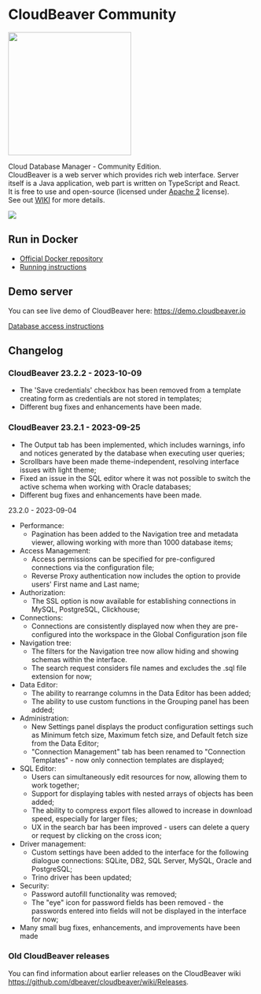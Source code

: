 # CloudBeaver Community

<img src="https://github.com/dbeaver/cloudbeaver/wiki/images/cloudbeaver-logo.png" width="250"/>

Cloud Database Manager - Community Edition.  
CloudBeaver is a web server which provides rich web interface. Server itself is a Java application, web part is written on TypeScript and React.  
It is free to use and open-source (licensed under [Apache 2](https://github.com/dbeaver/cloudbeaver/blob/devel/LICENSE) license).  
See out [WIKI](https://github.com/dbeaver/cloudbeaver/wiki) for more details.  

![](https://github.com/dbeaver/cloudbeaver/wiki/images/demo_screenshot_1.png)

## Run in Docker

- [Official Docker repository](https://hub.docker.com/r/dbeaver/cloudbeaver)
- [Running instructions](https://github.com/dbeaver/cloudbeaver/wiki/Run-Docker-Container)

## Demo server

You can see live demo of CloudBeaver here: https://demo.cloudbeaver.io  

[Database access instructions](https://github.com/dbeaver/cloudbeaver/wiki/Demo-Server)

## Changelog

### CloudBeaver 23.2.2 - 2023-10-09

- The 'Save credentials' checkbox has been removed from a template creating form as credentials are not stored in templates;
- Different bug fixes and enhancements have been made.

### CloudBeaver 23.2.1 - 2023-09-25

- The Output tab has been implemented, which includes warnings, info and notices generated by the database when executing user queries;
- Scrollbars have been made theme-independent, resolving interface issues with light theme;
- Fixed an issue in the SQL editor where it was not possible to switch the active schema when working with Oracle databases;
- Different bug fixes and enhancements have been made.


23.2.0 - 2023-09-04

- Performance:
   - Pagination has been added to the Navigation tree and metadata viewer, allowing working with more than 1000 database items;
- Access Management:
   - Access permissions can be specified for pre-configured connections via the configuration file;
   - Reverse Proxy authentication now includes the option to provide users' First name and Last name;
- Authorization:
   - The SSL option is now available for establishing connections in MySQL, PostgreSQL, Clickhouse;
- Connections:
   - Connections are consistently displayed now when they are pre-configured into the workspace in the Global Configuration json file
- Navigation tree:
   - The filters for the Navigation tree now allow hiding and showing schemas within the interface.
   - The search request considers file names and excludes the .sql file extension for now;
- Data Editor:
   - The ability to rearrange columns in the Data Editor has been added;
   - The ability to use custom functions in the Grouping panel has been added;
- Administration:
   - New Settings panel displays the product configuration settings such as Minimum fetch size, Maximum fetch size, and Default fetch size from the Data Editor;
   - "Connection Management" tab has been renamed to "Connection Templates" - now only connection templates are displayed;
- SQL Editor:
   - Users can simultaneously edit resources for now, allowing them to work together;
   - Support for displaying tables with nested arrays of objects has been added;
   - The ability to compress export files allowed to increase in download speed, especially for larger files;
   - UX in the search bar has been improved  - users can delete a query or request by clicking on the cross icon;
- Driver management:
   - Custom settings have been added to the interface for the following dialogue connections: SQLite, DB2, SQL Server, MySQL, Oracle and PostgreSQL;
   - Trino driver has been updated;
- Security:
   - Password autofill functionality was removed;
   - The "eye" icon for password fields has been removed - the passwords entered into fields will not be displayed in the interface for now;
- Many small bug fixes, enhancements, and improvements have been made


### Old CloudBeaver releases

You can find information about earlier releases on the CloudBeaver wiki https://github.com/dbeaver/cloudbeaver/wiki/Releases.

